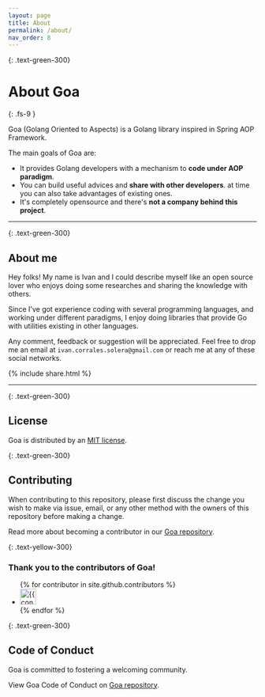 ```yaml
---
layout: page
title: About
permalink: /about/
nav_order: 8
---
```


{: .text-green-300}
# About Goa
{: .fs-9 }

Goa (Golang Oriented to Aspects) is a Golang library inspired in Spring AOP Framework.

The main goals of Goa are:


- It provides Golang developers with a mechanism to **code under AOP paradigm**.
- You can build useful advices and **share with other developers**. at time you can also take advantages of existing 
ones.
- It's completely opensource and there's **not a company behind this project**.
 
---

{: .text-green-300}
## About me

Hey folks! My name is Ivan and I could describe myself like an open source lover who enjoys doing some researches and 
sharing the knowledge with others.

Since I've got experience coding with several programming languages, and working under different paradigms, I 
enjoy doing libraries that provide Go with utilities existing in other languages. 

Any comment, feedback or suggestion will be appreciated. Feel free to drop me an email at `ivan.corrales.solera@gmail.com`
or reach me at any of these social networks. 


{% include share.html %} 

---

{: .text-green-300}
## License
Goa is distributed by an [MIT license](https://github.com/wesovilabs/goa/tree/master/LICENSE.md).

{: .text-green-300}
## Contributing
When contributing to this repository, please first discuss the change you wish to make via issue, email, or any other 
method with the owners of this repository before making a change. 

Read more about becoming a contributor in our [Goa repository](https://github.com/wesovilabs/goa/tree/master/contributing.md).

{: .text-yellow-300}
### Thank you to the contributors of Goa!

<ul class="list-style-none">
{% for contributor in site.github.contributors %}
  <li class="d-inline-block mr-1">
     <a href="{{ contributor.html_url }}"><img src="{{ contributor.avatar_url }}" width="32" height="32" alt="{{ contributor.login }}"/></a>
  </li>
{% endfor %}
</ul>

{: .text-green-300}
## Code of Conduct
Goa is committed to fostering a welcoming community.

View Goa Code of Conduct on  [Goa repository](https://github.com/wesovilabs/goa/tree/master/CODE_OF_CONDUCT.md).
